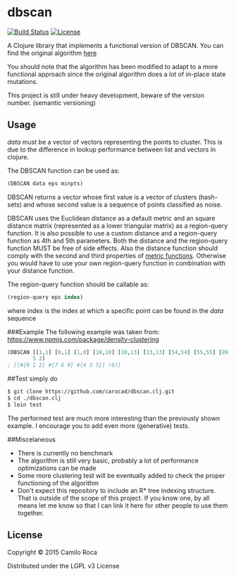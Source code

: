 # dbscan
[![Build Status](https://travis-ci.org/carocad/dbscan.clj.svg?branch=master)](https://travis-ci.org/carocad/dbscan.clj)
[![License](https://img.shields.io/badge/license-LGPL%20v3-blue.svg)](https://github.com/carocad/dbscan.clj/blob/master/LICENSE)

A Clojure library that implements a functional version of DBSCAN.
You can find the original algorithm [here](https://www.aaai.org/Papers/KDD/1996/KDD96-037.pdf)

You should note that the algorithm has been modified to adapt to a more functional approach
since the original algorithm does a lot of in-place state mutations.

This project is still under heavy development, beware of the version number.
(semantic versioning)

## Usage
*data* must be a vector of vectors representing the points to cluster. This is
due to the difference in lookup performance between list and vectors in clojure.

The DBSCAN function can be used as:
```Clojure
(DBSCAN data eps minpts)
```
DBSCAN returns a vector whose first value is a vector of clusters (hash-sets) and
whose second value is a sequence of points classified as noise.

DBSCAN uses the Euclidean distance as a default metric and an square distance matrix
(represented as a lower triangular matrix) as a region-query function. It is also possible
to use a custom distance and a region-query function as 4th and 5th parameters. Both the
distance and the region-query function MUST be free of side effects.
Also the distance function should comply with the second and third properties of
[metric functions](https://en.wikipedia.org/wiki/Metric_%28mathematics%29). Otherwise
you would have to use your own region-query function in combination with your distance function.

The region-query function should be callable as:
```Clojure
(region-query eps index)
```
where index is the index at which a specific point can be found in the *data* sequence

###Example
The following example was taken from: https://www.npmjs.com/package/density-clustering
```Clojure
(DBSCAN [[1,1] [0,1] [1,0] [10,10] [10,13] [13,13] [54,54] [55,55] [89,89] [57,55]]
        5 2)
; [[#{0 1 2} #{7 6 9} #{4 3 5}] (8)]
```

##Test
simply do
```bash
$ git clone https://github.com/carocad/dbscan.clj.git
$ cd ./dbscan.clj
$ lein test
```

The performed test are much more interesting than the previously shown example. I encourage you
to add even more (generative) tests.

##Miscelaneous
- There is currently no benchmark
- The algorithm is still very basic, probably a lot of performance optimizations can be made
- Some more clustering test will be eventually added to check the proper functioning of the algorithm
- Don't expect this repository to include an R\* tree indexing structure. That is outside of the scope of this project. If you know one, by all means let me know so that I can link it here for other people to use them together.

## License

Copyright © 2015 Camilo Roca

Distributed under the LGPL v3 License

